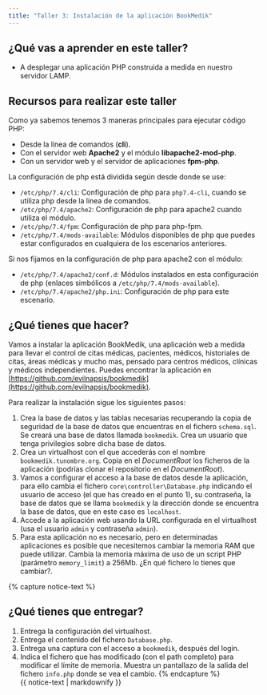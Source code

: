 ```yaml
---
title: "Taller 3: Instalación de la aplicación BookMedik"
---
```


## ¿Qué vas a aprender en este taller?

* A desplegar una aplicación PHP construida a medida en nuestro servidor LAMP.

## Recursos para realizar este taller

Como ya sabemos tenemos 3 maneras principales para ejecutar código PHP:

* Desde la línea de comandos (**cli**).
* Con el servidor web **Apache2** y el módulo **libapache2-mod-php**. 
* Con un servidor web y el servidor de aplicaciones **fpm-php**. 

La configuración de php está dividida según desde donde se use:

* `/etc/php/7.4/cli`: Configuración de php para `php7.4-cli`, cuando se utiliza php desde la línea de comandos.
* `/etc/php/7.4/apache2`: Configuración de php para apache2 cuando utiliza el módulo.
* `/etc/php/7.4/fpm`: Configuración de php para php-fpm.
* `/etc/php/7.4/mods-available`: Módulos disponibles de php que puedes estar configurados en cualquiera de los escenarios anteriores.

Si nos fijamos en la configuración de php para apache2 con el módulo:

* `/etc/php/7.4/apache2/conf.d`: Módulos instalados en esta configuración de php (enlaces simbólicos a `/etc/php/7.4/mods-available`).
* `/etc/php/7.4/apache2/php.ini`: Configuración de php para este escenario.


## ¿Qué tienes que hacer?

Vamos a instalar la aplicación BookMedik, una aplicación web a medida para llevar el control de citas médicas, pacientes, médicos, historiales de citas, áreas médicas y mucho mas, pensado para centros médicos, clínicas y médicos independientes. Puedes encontrar la aplicación en [https://github.com/evilnapsis/bookmedik](https://github.com/evilnapsis/bookmedik).

Para realizar la instalación sigue los siguientes pasos:

1. Crea la base de datos y las tablas necesarias recuperando la copia de seguridad de la base de datos que encuentras en el fichero `schema.sql`. Se creará una base de datos llamada `bookmedik`. Crea un usuario que tenga privilegios sobre dicha base de datos.
2. Crea un virtualhost con el que accederás con el nombre `bookmedik.tunombre.org`. Copia en el *DocumentRoot* los ficheros de la aplicación (podrías clonar el repositorio en el *DocumentRoot*).
3. Vamos a configurar el acceso a la base de datos desde la aplicación, para ello cambia el fichero `core\controller\Database.php` indicando el usuario de acceso (el que has creado en el punto 1), su contraseña, la base de datos que se llama `bookmedik` y la dirección donde se encuentra la base de datos, que en este caso es `localhost`.
4. Accede a la aplicación web usando la URL configurada en el virtualhost (usa el usuario `admin` y contraseña `admin`).
5. Para esta aplicación no es necesario, pero en determinadas aplicaciones es posible que necesitemos cambiar la memoria RAM que puede utilizar. Cambia la memoria máxima de uso de un script PHP (parámetro `memory_limit`) a 256Mb. ¿En qué fichero lo tienes que cambiar?.

{% capture notice-text %}
## ¿Qué tienes que entregar?

1. Entrega la configuración del virtualhost.
2. Entrega el contenido del fichero `Database.php`.
3. Entrega una captura con el acceso a `bookmedik`, después del login.
4. Indica el fichero que has modificado (con el path completo) para modificar el límite de memoria. Muestra un pantallazo de la salida del fichero `info.php` donde se vea el cambio.
{% endcapture %}<div class="notice--info">{{ notice-text | markdownify }}</div>
